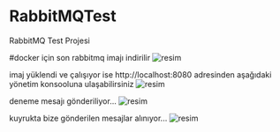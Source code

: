 # RabbitMQTest
RabbitMQ Test Projesi


#docker için son rabbitmq imajı indirilir
![resim](https://user-images.githubusercontent.com/193318/122690815-4b656280-d234-11eb-856f-0540265d3a9a.png)



imaj yüklendi ve çalışıyor ise http://localhost:8080 adresinden
aşağıdaki yönetim konsooluna ulaşabilirsiniz
![resim](https://user-images.githubusercontent.com/193318/122690860-92ebee80-d234-11eb-81c0-ba6c2bdc85dd.png)



deneme mesajı gönderiliyor...
![resim](https://user-images.githubusercontent.com/193318/122690918-0130b100-d235-11eb-821b-747a31f9af4c.png)



kuyrukta bize gönderilen mesajlar alınıyor...
![resim](https://user-images.githubusercontent.com/193318/122690937-24f3f700-d235-11eb-91cf-108dd38bc10b.png)
